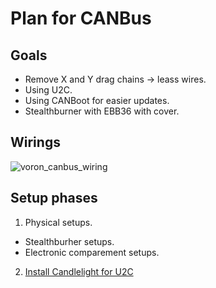 # Plan for CANBus
## Goals
* Remove X and Y drag chains -> leass wires.
* Using U2C.
* Using CANBoot for easier updates.
* Stealthburner with EBB36 with cover.

## Wirings
![voron_canbus_wiring](https://user-images.githubusercontent.com/5571703/210175147-d069ec34-d23b-4c70-a096-16d26bb934da.jpg)

## Setup phases
1. Physical setups.
* Stealthburher setups.
* Electronic comparement setups.
2. [Install Candlelight for U2C](candlelight.md)
